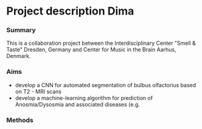 


# Project description Dima

### Summary
 This is a collaboration project between  the Interdisciplinary Center "Smell & Taste" Dresden, Germany and Center for Music in the Brain Aarhus, Denmark.


### Aims

 - develop a CNN for automated segmentation of bulbus olfactorius based on T2 - MRI scans
 - develop a machine-learning algorithm for prediction of Anosmia/Dysosmia and associated diseases  (e.g. 

 


### Methods  
<!--stackedit_data:
eyJoaXN0b3J5IjpbMTAwNTEyMjA4NiwtMTc2OTMyMTA4LC03MT
Q2MTk3NTJdfQ==
-->